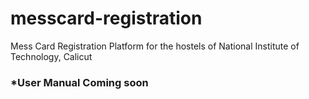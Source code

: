 # messcard-registration
 Mess Card Registration Platform for the hostels of National Institute of Technology, Calicut
### *User Manual Coming soon
